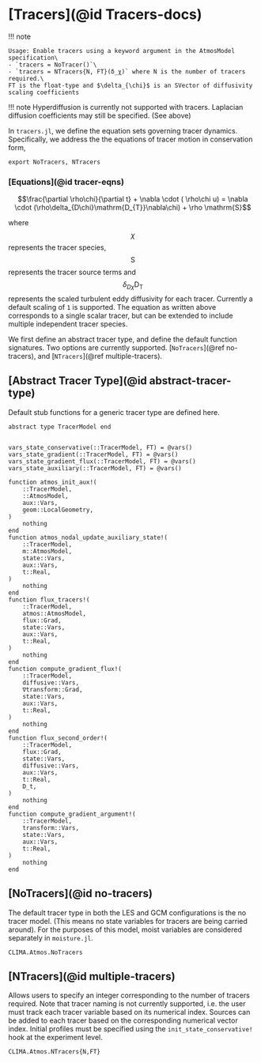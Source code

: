# [Tracers](@id Tracers-docs)

!!! note

    Usage: Enable tracers using a keyword argument in the AtmosModel specification\
    - `tracers = NoTracer()`\
    - `tracers = NTracers{N, FT}(δ_χ)` where N is the number of tracers required.\
    FT is the float-type and $\delta_{\chi}$ is an SVector of diffusivity scaling coefficients

!!! note
    Hyperdiffusion is currently not supported with tracers. Laplacian diffusion coefficients
    may still be specified. (See above)


In `tracers.jl`, we define the equation sets governing
tracer dynamics. Specifically, we address the the equations
of tracer motion in conservation form,

```@example tracers
export NoTracers, NTracers
```

### [Equations](@id tracer-eqns)
```math
\frac{\partial \rho\chi}{\partial t} +  \nabla \cdot ( \rho\chi u) = \nabla \cdot (\rho\delta_{D\chi}\mathrm{D_{T}}\nabla\chi) + \rho \mathrm{S}
```
where  $$\chi$$ represents the tracer species, $$\mathrm{S}$$ represents the tracer source terms and $$\delta_{D\chi} \mathrm{D_{T}}$$ represents the scaled turbulent eddy diffusivity for each tracer.
Currently a default scaling of `1` is supported.
The equation as written above corresponds to a single scalar tracer, but can be extended to include
multiple independent tracer species.

We first define an abstract tracer type, and define the
default function signatures. Two options are currently
supported. [`NoTracers`](@ref no-tracers),
and [`NTracers`](@ref multiple-tracers).

## [Abstract Tracer Type](@id abstract-tracer-type)

Default stub functions for a generic tracer type are defined here.

```@example tracers
abstract type TracerModel end


vars_state_conservative(::TracerModel, FT) = @vars()
vars_state_gradient(::TracerModel, FT) = @vars()
vars_state_gradient_flux(::TracerModel, FT) = @vars()
vars_state_auxiliary(::TracerModel, FT) = @vars()

function atmos_init_aux!(
    ::TracerModel,
    ::AtmosModel,
    aux::Vars,
    geom::LocalGeometry,
)
    nothing
end
function atmos_nodal_update_auxiliary_state!(
    ::TracerModel,
    m::AtmosModel,
    state::Vars,
    aux::Vars,
    t::Real,
)
    nothing
end
function flux_tracers!(
    ::TracerModel,
    atmos::AtmosModel,
    flux::Grad,
    state::Vars,
    aux::Vars,
    t::Real,
)
    nothing
end
function compute_gradient_flux!(
    ::TracerModel,
    diffusive::Vars,
    ∇transform::Grad,
    state::Vars,
    aux::Vars,
    t::Real,
)
    nothing
end
function flux_second_order!(
    ::TracerModel,
    flux::Grad,
    state::Vars,
    diffusive::Vars,
    aux::Vars,
    t::Real,
    D_t,
)
    nothing
end
function compute_gradient_argument!(
    ::TracerModel,
    transform::Vars,
    state::Vars,
    aux::Vars,
    t::Real,
)
    nothing
end
```

## [NoTracers](@id no-tracers)
The default tracer type in both the LES and GCM configurations is the
no tracer model. (This means no state variables for tracers are being
carried around). For the purposes of this model, moist variables are
considered separately in `moisture.jl`.

```@docs
CLIMA.Atmos.NoTracers
```

## [NTracers](@id multiple-tracers)
Allows users to specify an integer corresponding to the number of
tracers required.  Note that tracer naming is not currently supported,
i.e. the user must track each tracer variable based on its
numerical index. Sources can be added to each tracer based on the
corresponding numerical vector index. Initial profiles must be specified using the
`init_state_conservative!` hook at the experiment level.

```@docs
CLIMA.Atmos.NTracers{N,FT}
```
